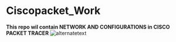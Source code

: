 # Ciscopacket_Work
**This repo wil contain NETWORK AND CONFIGURATIONS in CISCO PACKET TRACER**
<img src="https://images.sftcdn.net/images/t_app-cover-l,f_auto/p/2ec1f5ca-9f61-4e3a-9983-7ec36d2bfbaf/2178131042/packet-tracer-screenshot.jpg" alt="alternatetext">

